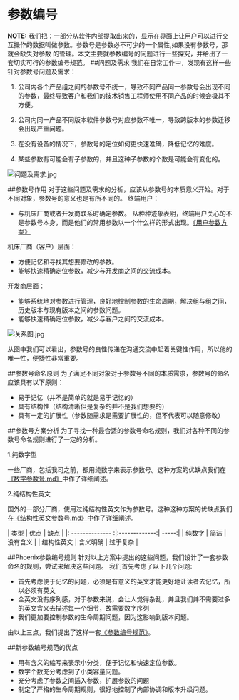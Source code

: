 参数编号
======================
**NOTE:** 我们把：一部分从软件内部提取出来的，显示在界面上让用户可以进行交互操作的数据叫做参数。参数号是参数必不可少的一个属性,如果没有参数号，那就会缺失对参数
的管理。本文主要就参数编号的问题进行一些探究，并给出了一套切实可行的参数编号规范。
##问题及需求
我们在日常工作中，发现有这样一些针对参数号问题及需求：

1. 公司内各个产品组之间的参数号不统一，导致不同产品同一参数号会出现不同的参数，最终导致客户和我们的技术销售工程师使用不同产品的时候会极其不方便。

2. 公司内同一产品不同版本软件参数号对应参数不唯一，导致跨版本的参数迁移会出现严重问题。

3. 在没有设备的情况下，参数号的定位如何更快速准确，降低记忆的难度。

4. 某些参数有可能会有子参数的，并且这种子参数的个数是可能会有变化的。
 
![问题及需求.jpg](Page_R/问题及需求.jpg "问题及需求分析")

##参数号作用
对于这些问题及需求的分析，应该从参数号的本质意义开始。对于不同对象，参数号的意义也是有所不同的。
终端用户：

* 与机床厂商或者开发商联系时确定参数。
  从种种迹象表明，终端用户关心的不是参数号本身，而是他们的常用参数以一个什么样的形式出现。[《用户参数方案》](docs/用户方案.md "title")

机床厂商（客户）层面：

* 方便记忆和寻找其想要修改的参数。
* 能够快速精确定位参数，减少与开发商之间的交流成本。

开发商层面：

* 能够系统地对参数进行管理，良好地控制参数的生命周期，解决组与组之间，历史版本与现有版本之间的参数问题。
* 能够快速精确定位参数，减少与客户之间的交流成本。

![关系图.jpg](Page_R/关系图.jpg "用户客户开发商关系图")

从图中我们可以看出，参数号的良性传递在沟通交流中起着关键性作用，所以他的唯一性，便捷性非常重要。

##参数号命名原则
为了满足不同对象对于参数号不同的本质需求，参数号的命名应该具有以下原则：

* 易于记忆（并不是简单的就是易于记忆的）
* 具有结构性（结构清晰但是复杂的并不是我们想要的）
* 具有一定的扩展性（参数随需求是需要扩展性的，但不代表可以随意修改）

##参数号方案分析
为了寻找一种最合适的参数号命名规则，我们对各种不同的参数号命名规则进行了一定的分析。

1.纯数字型

一些厂商，包括我司之前，都用纯数字来表示参数号。这种方案的优缺点我们在[《数字参数号.md》](docs/数字参数号.md "title")中作了详细阐述。

2.纯结构性英文

国外的一部分厂商，使用过纯结构性英文作为参数号。这种这种方案的优缺点我们在[《结构性英文参数号.md》](docs/结构性英文参数号.md "title")中作了详细阐述。

| 类型              | 优点           | 缺点  |
|: -------------- :|:-------------:| -----:|
| 纯数字           | 简洁           | 没有含义 |
| 结构性英文      | 含义明确        |  过于复杂 |


##Phoenix参数编号规则
针对以上方案中提出的这些问题，我们设计了一套参数命名的规则，尝试来解决这些问题。
我们首先考虑了以下几个问题:

* 首先考虑便于记忆的问题，必须是有意义的英文才能更好地让读者去记忆，所以必须有英文
* 全英文没有序列感，对于参数来说，会让人觉得杂乱，并且我们并不需要过多的英文含义去描述每一个细节，故需要数字序列
* 我们更加要控制参数的生命周期问题，因为这影响到版本问题。

由以上三点，我们提出了这样一套[《参数编号规范》](参数编号规范.md "参数标号规范")。

##新参数编号规范的优点

* 用有含义的缩写来表示小分类，便于记忆和快速定位参数。
* 数字个数充分考虑到了小类容量问题。
* 充分考虑了参数之间插入参数，扩展参数的问题
* 制定了严格的生命周期规则，很好地控制了内部协调和版本升级问题。